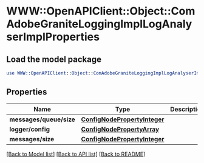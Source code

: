 # WWW::OpenAPIClient::Object::ComAdobeGraniteLoggingImplLogAnalyserImplProperties

## Load the model package
```perl
use WWW::OpenAPIClient::Object::ComAdobeGraniteLoggingImplLogAnalyserImplProperties;
```

## Properties
Name | Type | Description | Notes
------------ | ------------- | ------------- | -------------
**messages/queue/size** | [**ConfigNodePropertyInteger**](ConfigNodePropertyInteger.md) |  | [optional] 
**logger/config** | [**ConfigNodePropertyArray**](ConfigNodePropertyArray.md) |  | [optional] 
**messages/size** | [**ConfigNodePropertyInteger**](ConfigNodePropertyInteger.md) |  | [optional] 

[[Back to Model list]](../README.md#documentation-for-models) [[Back to API list]](../README.md#documentation-for-api-endpoints) [[Back to README]](../README.md)



